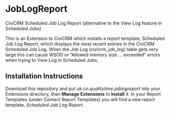 JobLogReport
============

CiviCRM Scheduled Job Log Report (alternative to the View Log feature in Scheduled Jobs)

This is an Extension to CiviCRM which installs a report template, Scheduled Job Log Report, which displays the most recent entries in the CiviCRM Scheduled Job Log.
When the Job Log (civicrm_job_log) table gets very large this can cause WSOD or "Allowed memory size ... exceeded" errors when trying to View Log in Scheduled Jobs.
## Installation Instructions
Download this repository and put *uk.co.qualitytime.joblogreport* into your Extensions directory, then **Manage Extensions** to **Install** it.
In your Report Templates (under Contact Report Templates) you will find a new report template, *Scheduled Job Log Report*.
